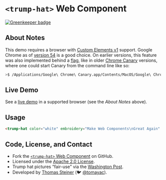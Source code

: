 # `<trump-hat>` Web Component

[![Greenkeeper badge](https://badges.greenkeeper.io/tomayac/trump-hat.svg)](https://greenkeeper.io/)

## About Notes

This demo requires a browser with [Custom Elements v1](https://html.spec.whatwg.org/multipage/scripting.html#custom-elements) support.
Google Chrome as of [version 54](https://www.chromestatus.com/feature/4696261944934400) is a good choice.
On earlier versions, this feature was also implemented behind a [flag](https://developers.google.com/web/fundamentals/primers/customelements/),
like in older [Chrome Canary](https://www.google.com/chrome/browser/canary.html) versions,
where one could start Canary from the command line like so:
```bash
>$ /Applications/Google\ Chrome\ Canary.app/Contents/MacOS/Google\ Chrome\ Canary --enable-blink-features=CustomElementsV1
```

## Live Demo

See a [live demo](https://tomayac.github.io/trump-hat/) in a supported browser (see the _About Notes_ above).

## Usage
```html
<trump-hat color="white" embroidery="Make Web Components\nGreat Again" width="250px"></trump-hat>
```

## Code, License, and Contact

*   Fork the [`<trump-hat>` Web Component](https://github.com/tomayac/trump-hat) on GitHub.
*   Licensed under the [Apache 2.0 License](http://www.apache.org/licenses/LICENSE-2.0).
*   Trump hat pictures “fair-use” via the [Washington Post](https://www.washingtonpost.com/news/the-fix/wp/2015/10/06/hey-lets-all-make-our-own-donald-trump-hats/).
*   Developed by [Thomas Steiner](http://blog.tomayac.com/) (🐦 [@tomayac](https://twitter.com/tomayac)).
